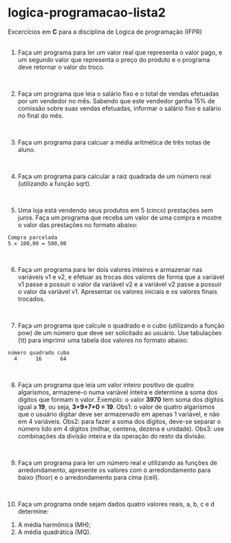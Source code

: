 # logica-programacao-lista2
Excercícios em **C** para a disciplina de Logica de programação (IFPR)
<br>
<br>
1. Faça um programa para ler um valor real que representa o valor pago, e um segundo valor que representa o preço do produto e o programa deve retornar o valor do troco.
<br>

2. Faça um programa que leia o salário fixo e o total de vendas efetuadas por um vendedor no mês. Sabendo que este vendedor ganha 15% de comissão sobre suas vendas efetuadas, informar o salário fixo e salário no final do mês.
<br> 

3. Faça um programa para calcuar a média aritmética de três notas de aluno.
<br>

4. Faça um programa para calcular a raiz quadrada de um número real (utilizando a função sqrt).
<br>

5. Uma loja está vendendo seus produtos em 5 (cinco) prestações sem juros. Faça um programa que receba um valor de uma compra e mostre o valor das prestações no formato abaixo:

```
Compra parcelada
5 x 100,00 = 500,00
```
<br>

6. Faça um programa para ler dois valores inteiros e armazenar nas variáveis v1 e v2, e efetuar as trocas dos valores de forma que a variável v1 passe a possuir o valor da variável v2 e a variável v2 passe a possuir o valor da variável v1. Apresentar os valores iniciais e os valores finais trocados.
<br>

7. Faça um programa que calcule o quadrado e o cubo (utilizando a função pow) de um número que deve ser solicitado ao usuário. Use tabulações (\t) para imprimir uma tabela dos valores no formato abaixo:

``` 
número quadrado cubo
  4      16      64
```
<br>

8. Faça um programa que leia um valor inteiro positivo de quatro algarismos, armazene-o numa variável inteira e determine a soma dos dígitos que formam o valor. Exemplo: o valor **3970** tem soma dos dígitos igual a **19**, ou seja, **3+9+7+0 = 19**. Obs1: o valor de quatro algarismos que o usuário digitar deve ser armazenado em apenas 1 variável, e não em 4 variáveis. Obs2: para fazer a soma dos dígitos, deve-se separar o número lido em 4 dígitos (milhar, centena, dezena e unidade). Obs3: use combinações da divisão inteira e da operação do resto da divisão.
<br>

9. Faça um programa para ler um número real e utilizando as funções de arredondamento, apresente os valores com o arredondamento para baixo (floor) e o arredondamento para cima (ceil).
<br>

10. Faça um programa onde sejam dados quatro valores reais, a, b, c e d determine:

<ol>
  <li> A média harmônica (MH);</li>
  <li> A média quadrática (MQ). </li>
</ol>



